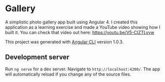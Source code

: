 # Gallery

A simplistic photo gallery app built using Angular 4.
I created this application as a learning exercise and made a YouTube video showing how I built it. 
You can check that video out here: https://youtu.be/V5-CIZTLyvw

This project was generated with [Angular CLI](https://github.com/angular/angular-cli) version 1.0.3.

## Development server

Run `ng serve` for a dev server. Navigate to `http://localhost:4200/`. The app will automatically reload if you change any of the source files.
